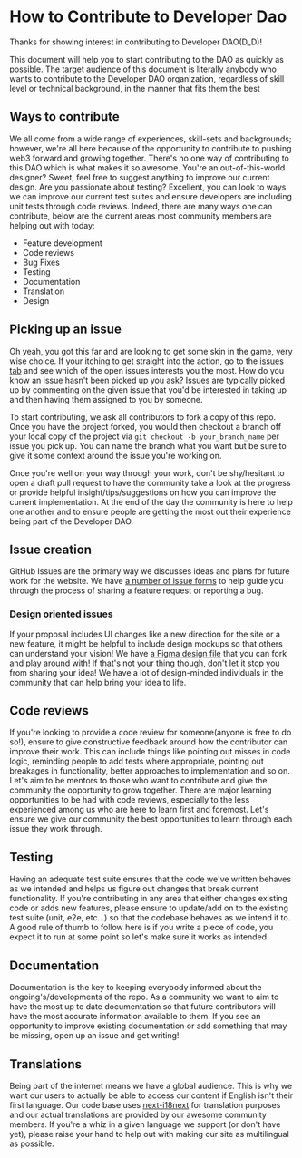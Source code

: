 # How to Contribute to Developer Dao

Thanks for showing interest in contributing to Developer DAO(D_D)!

This document will help you to start contributing to the DAO as quickly as
possible. The target audience of this document is literally anybody who wants to
contribute to the Developer DAO organization, regardless of skill level or
technical background, in the manner that fits them the best

## Ways to contribute

We all come from a wide range of experiences, skill-sets and backgrounds;
however, we're all here because of the opportunity to contribute to pushing web3
forward and growing together. There's no one way of contributing to this DAO
which is what makes it so awesome. You're an out-of-this-world designer? Sweet,
feel free to suggest anything to improve our current design. Are you passionate
about testing? Excellent, you can look to ways we can improve our current test
suites and ensure developers are including unit tests through code reviews.
Indeed, there are many ways one can contribute, below are the current areas most
community members are helping out with today:

- Feature development
- Code reviews
- Bug Fixes
- Testing
- Documentation
- Translation
- Design

## Picking up an issue

Oh yeah, you got this far and are looking to get some skin in the game, very
wise choice. If your itching to get straight into the action, go to the
[issues tab](https://github.com/Developer-DAO/developer-dao/issues) and see
which of the open issues interests you the most. How do you know an issue hasn't
been picked up you ask? Issues are typically picked up by commenting on the
given issue that you'd be interested in taking up and then having them assigned
to you by someone.

To start contributing, we ask all contributors to fork a copy of this repo. Once
you have the project forked, you would then checkout a branch off your local
copy of the project via `git checkout -b your_branch_name` per issue you pick
up. You can name the branch what you want but be sure to give it some context
around the issue you're working on.

Once you're well on your way through your work, don't be shy/hesitant to open a
draft pull request to have the community take a look at the progress or provide
helpful insight/tips/suggestions on how you can improve the current
implementation. At the end of the day the community is here to help one another
and to ensure people are getting the most out their experience being part of the
Developer DAO.

## Issue creation

GitHub Issues are the primary way we discusses ideas and plans for future work
for the website. We have
[a number of issue forms](https://github.com/Developer-DAO/developer-dao/issues/new/choose)
to help guide you through the process of sharing a feature request or reporting
a bug.

### Design oriented issues

If your proposal includes UI changes like a new direction for the site or a new
feature, it might be helpful to include design mockups so that others can
understand your vision! We have
[a Figma design file](https://www.figma.com/file/BBxYJrArJFOpND9c4OBWkY/D_D?node-id=3%3A2)
that you can fork and play around with! If that's not your thing though, don't
let it stop you from sharing your idea! We have a lot of design-minded
individuals in the community that can help bring your idea to life.

## Code reviews

If you're looking to provide a code review for someone(anyone is free to do
so!), ensure to give constructive feedback around how the contributor can
improve their work. This can include things like pointing out misses in code
logic, reminding people to add tests where appropriate, pointing out breakages
in functionality, better approaches to implementation and so on. Let's aim to be
mentors to those who want to contribute and give the community the opportunity
to grow together. There are major learning opportunities to be had with code
reviews, especially to the less experienced among us who are here to learn first
and foremost. Let's ensure we give our community the best opportunities to learn
through each issue they work through.

## Testing

Having an adequate test suite ensures that the code we've written behaves as we
intended and helps us figure out changes that break current functionality. If
you're contributing in any area that either changes existing code or adds new
features, please ensure to update/add on to the existing test suite (unit, e2e,
etc...) so that the codebase behaves as we intend it to. A good rule of thumb to
follow here is if you write a piece of code, you expect it to run at some point
so let's make sure it works as intended.

## Documentation

Documentation is the key to keeping everybody informed about the
ongoing's/developments of the repo. As a community we want to aim to have the
most up to date documentation so that future contributors will have the most
accurate information available to them. If you see an opportunity to improve
existing documentation or add something that may be missing, open up an issue
and get writing!

## Translations

Being part of the internet means we have a global audience. This is why we want
our users to actually be able to access our content if English isn't their first
language. Our code base uses
[next-i18next](https://github.com/isaachinman/next-i18next) for translation
purposes and our actual translations are provided by our awesome community
members. If you're a whiz in a given language we support (or don't have yet),
please raise your hand to help out with making our site as multilingual as
possible.
